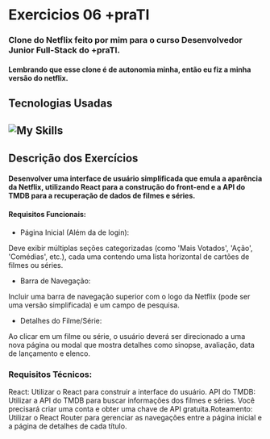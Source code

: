 # Exercicios 06 +praTI

### Clone do Netflix feito por mim para o curso Desenvolvedor Junior Full-Stack do +praTI.

#### Lembrando que esse clone é de autonomia minha, então eu fiz a minha versão do netflix.

## Tecnologias Usadas

![My Skills](https://skillicons.dev/icons?i=html,css,react)
---

## Descrição dos Exercícios
#### Desenvolver uma interface de usuário simplificada que emula a aparência da Netflix, utilizando React para a construção do front-end e a API do TMDB para a recuperação de dados de filmes e séries.

#### Requisitos Funcionais:

- Página Inicial (Além da de login):

Deve exibir múltiplas seções categorizadas (como 'Mais Votados', 'Ação', 'Comédias', etc.), cada uma contendo uma lista horizontal de cartões de filmes ou séries.

- Barra de Navegação:

Incluir uma barra de navegação superior com o logo da Netflix (pode ser uma versão simplificada) e um campo de pesquisa.

- Detalhes do Filme/Série:

Ao clicar em um filme ou série, o usuário deverá ser direcionado a uma nova página ou modal que mostra detalhes como sinopse, avaliação, data de lançamento e elenco.

### Requisitos Técnicos:

React: Utilizar o React para construir a interface do usuário.
API do TMDB: Utilizar a API do TMDB para buscar informações dos filmes e séries. Você precisará criar uma conta e obter uma chave de API gratuita.Roteamento: Utilizar o React Router para gerenciar as navegações entre a página inicial e a página de detalhes de cada título.